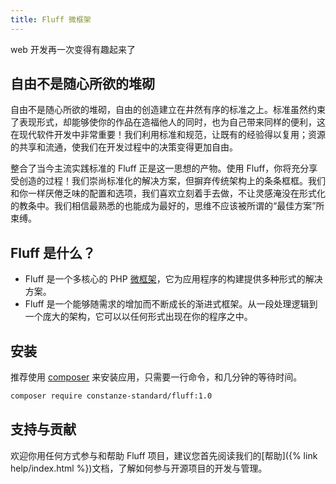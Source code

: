 ```yaml
---
title: Fluff 微框架
---
```


web 开发再一次变得有趣起来了

## 自由不是随心所欲的堆砌
自由不是随心所欲的堆砌，自由的创造建立在井然有序的标准之上。标准虽然约束了表现形式，却能够使你的作品在造福他人的同时，也为自己带来同样的便利，这在现代软件开发中非常重要！我们利用标准和规范，让既有的经验得以复用；资源的共享和流通，使我们在开发过程中的决策变得更加自由。

整合了当今主流实践标准的 Fluff 正是这一思想的产物。使用 Fluff，你将充分享受创造的过程！我们崇尚标准化的解决方案，但摒弃传统架构上的条条框框。我们和你一样厌倦乏味的配置和选项，我们喜欢立刻着手去做，不让灵感淹没在形式化的教条中。我们相信最熟悉的也能成为最好的，思维不应该被所谓的“最佳方案”所束缚。

## Fluff 是什么？
- Fluff 是一个多核心的 PHP [微框架](https://en.wikipedia.org/wiki/Microframework)，它为应用程序的构建提供多种形式的解决方案。
- Fluff 是一个能够随需求的增加而不断成长的渐进式框架。从一段处理逻辑到一个庞大的架构，它可以以任何形式出现在你的程序之中。

## 安装
推荐使用 [composer](https://getcomposer.org/) 来安装应用，只需要一行命令，和几分钟的等待时间。
```sh
composer require constanze-standard/fluff:1.0
```

## 支持与贡献
欢迎你用任何方式参与和帮助 Fluff 项目，建议您首先阅读我们的[帮助]({% link help/index.html %})文档，了解如何参与开源项目的开发与管理。
